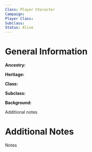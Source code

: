 ```yaml
---
Class: Player Character
Campaign: 
Player Class: 
Subclass: 
Status: Alive
---
```

# General Information
**Ancestry:** 

**Heritage:** 

**Class:** 

**Subclass:** 

**Background:** 

Additional notes
# Additional Notes
Notes